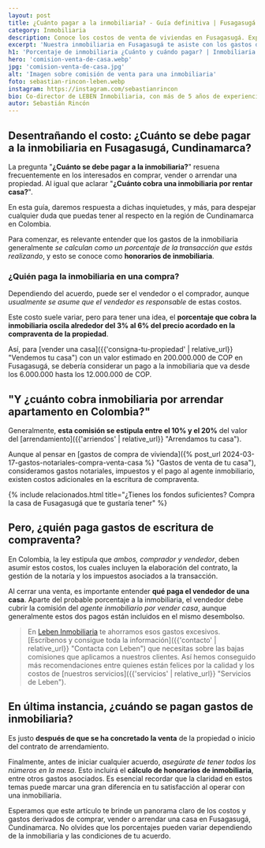 ```yaml
---
layout: post
title: ¿Cuánto pagar a la inmobiliaria? - Guía definitiva | Fusagasugá Casas
category: Inmobiliaria
description: Conoce los costos de venta de viviendas en Fusagasugá. Explicamos cómo se calculan los honorarios inmobiliarios y ayudamos a suavizar el proceso.
excerpt: 'Nuestra inmobiliaria en Fusagasugá te asiste con los gastos de compraventa. ¡Aprende cuánto cobra una inmobiliaria y ahorra hoy mismo!'
h1: 'Porcentaje de inmobiliaria ¿Cuánto y cuándo pagar? | Inmobiliaria Fusagasugá'
hero: 'comision-venta-de-casa.webp'
jpg: 'comision-venta-de-casa.jpg'
alt: 'Imagen sobre comisión de venta para una inmobiliaria'
foto: sebastian-rincon-leben.webp
instagram: https://instagram.com/sebastianrincon
bio: Co-director de LEBEN Inmobiliaria, con más de 5 años de experiencia en el mercado
autor: Sebastián Rincón
---
```

## Desentrañando el costo: ¿Cuánto se debe pagar a la inmobiliaria en Fusagasugá, Cundinamarca?

La pregunta "**¿Cuánto se debe pagar a la inmobiliaria?**" resuena frecuentemente en los interesados en comprar, vender o arrendar una propiedad. Al igual que aclarar "**¿Cuánto cobra una inmobiliaria por rentar casa?**".

En esta guía, daremos respuesta a dichas inquietudes, y más, para despejar cualquier duda que puedas tener al respecto en la región de Cundinamarca en Colombia.

Para comenzar, es relevante entender que los gastos de la inmobiliaria generalmente *se calculan como un porcentaje de la transacción que estás realizando*, y esto se conoce como **honorarios de inmobiliaria**.

### ¿Quién paga la inmobiliaria en una compra?

Dependiendo del acuerdo, puede ser el vendedor o el comprador, aunque *usualmente se asume que el vendedor es responsable* de estas costos.

Este costo suele variar, pero para tener una idea, el **porcentaje que cobra la inmobiliaria oscila alrededor del 3% al 6% del precio acordado en la compraventa de la propiedad**.

Así, para [vender una casa]({{'consigna-tu-propiedad' | relative_url}} "Vendemos tu casa") con un valor estimado en 200.000.000 de COP en Fusagasugá, se debería considerar un pago a la inmobiliaria que va desde los 6.000.000 hasta los 12.000.000 de COP.

## "Y ¿cuánto cobra inmobiliaria por arrendar apartamento en Colombia?"

Generalmente, **esta comisión se estipula entre el 10% y el 20%** del valor del [arrendamiento]({{'arriendos' | relative_url}} "Arrendamos tu casa").

Aunque al pensar en [gastos de compra de vivienda]({% post_url 2024-03-17-gastos-notariales-compra-venta-casa %} "Gastos de venta de tu casa"), consideramos gastos notariales, impuestos y el pago al agente inmobiliario, existen costos adicionales en la escritura de compraventa.

{% include relacionados.html title="¿Tienes los fondos suficientes? Compra la casa de Fusagasugá que te gustaría tener" %}

## Pero, ¿quién paga gastos de escritura de compraventa?

En Colombia, la ley estipula que *ambos, comprador y vendedor*, deben asumir estos costos, los cuales incluyen la elaboración del contrato, la gestión de la notaría y los impuestos asociados a la transacción.

Al cerrar una venta, es importante entender **qué paga el vendedor de una casa**. Aparte del probable porcentaje a la inmobiliaria, el vendedor debe cubrir la comisión del *agente inmobiliario por vender casa*, aunque generalmente estos dos pagos están incluidos en el mismo desembolso.

>En [Leben Inmobiliaria](/) te ahorramos esos gastos excesivos. [Escríbenos y consigue toda la información]({{'contacto' | relative_url}} "Contacta con Leben") que necesitas sobre las bajas comisiones que aplicamos a nuestros clientes. Así hemos conseguido más recomendaciones entre quienes están felices por la calidad y los costos de [nuestros servicios]({{'servicios' | relative_url}} "Servicios de Leben").

## En última instancia, ¿cuándo se pagan gastos de inmobiliaria?

Es justo **después de que se ha concretado la venta** de la propiedad o inicio del contrato de arrendamiento.

Finalmente, antes de iniciar cualquier acuerdo, _asegúrate de tener todos los números en la mesa_. Esto incluirá el **cálculo de honorarios de inmobiliaria**, entre otros gastos asociados. Es esencial recordar que la claridad en estos temas puede marcar una gran diferencia en tu satisfacción al operar con una inmobiliaria.

Esperamos que este artículo te brinde un panorama claro de los costos y gastos derivados de comprar, vender o arrendar una casa en Fusagasugá, Cundinamarca. No olvides que los porcentajes pueden variar dependiendo de la inmobiliaria y las condiciones de tu acuerdo.
